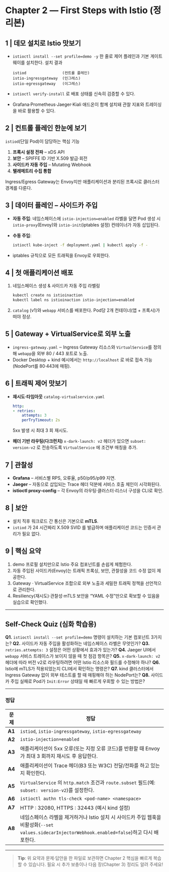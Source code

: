 # Chapter 2 ― First Steps with Istio (정리본)

## 1 | 데모 설치로 Istio 맛보기

* `istioctl install --set profile=demo -y` 한 줄로 제어 플레인과 기본 게이트웨이를 설치한다.
  설치 결과

  ```
  istiod                (컨트롤 플레인)
  istio-ingressgateway  (인그레스)
  istio-egressgateway   (이그레스)
  ```
* `istioctl verify-install` 로 배포 상태를 신속히 검증할 수 있다.
* Grafana‧Prometheus‧Jaeger‧Kiali 애드온이 함께 설치돼 관찰 지표와 트레이싱을 바로 활용할 수 있다.

## 2 | 컨트롤 플레인 한눈에 보기

`istiod`(단일 Pod)이 담당하는 핵심 기능

1. **프록시 설정 전파** – xDS API
2. **보안** – SPIFFE ID 기반 X.509 발급·회전
3. **사이드카 자동 주입** – Mutating Webhook
4. **텔레메트리 수집 통합**

Ingress/Egress Gateway는 Envoy지만 애플리케이션과 분리된 프록시로 클러스터 경계를 다룬다.

## 3 | 데이터 플레인 – 사이드카 주입

* **자동 주입**: 네임스페이스에 `istio-injection=enabled` 라벨을 달면 Pod 생성 시 `istio-proxy`(Envoy)와 `istio-init`(iptables 설정) 컨테이너가 자동 삽입된다.
* **수동 주입**:

  ```bash
  istioctl kube-inject -f deployment.yaml | kubectl apply -f -
  ```
* iptables 규칙으로 모든 트래픽을 Envoy로 우회한다.

## 4 | 첫 애플리케이션 배포

1. 네임스페이스 생성 & 사이드카 자동 주입 라벨링

   ```bash
   kubectl create ns istioinaction
   kubectl label ns istioinaction istio-injection=enabled
   ```
2. `catalog` (v1)와 `webapp` 서비스를 배포한다. Pod당 2개 컨테이너(앱 + 프록시)가 떠야 정상.

## 5 | Gateway + VirtualService로 외부 노출

* `ingress-gateway.yaml` ‒ Ingress Gateway 리소스와 `VirtualService`를 정의해 `webapp`을 외부 80 / 443 포트로 노출.
* Docker Desktop + kind 예시에서는 `http://localhost` 로 바로 접속 가능(NodePort를 80·443에 매핑).

## 6 | 트래픽 제어 맛보기

* **재시도·타임아웃**
  `catalog-virtualservice.yaml`

  ```yaml
  http:
  - retries:
      attempts: 3
      perTryTimeout: 2s
  ```

  5xx 발생 시 최대 3 회 재시도.
* **헤더 기반 라우팅(다크런치)**
  `x-dark-launch: v2` 헤더가 있으면 `subset: version-v2` 로 전송하도록 `VirtualService` 에 조건부 매칭을 추가.

## 7 | 관찰성

* **Grafana** – 서비스별 RPS, 오류율, p50/p95/p99 지연.
* **Jaeger** – 자동으로 삽입되는 Trace 헤더 덕분에 서비스 호출 체인이 시각화된다.
* **istioctl proxy-config** – 각 Envoy의 라우팅·클러스터·리스너 구성을 CLI로 확인.

## 8 | 보안

* 설치 직후 워크로드 간 통신은 기본으로 **mTLS**.
* `istiod` 가 24 시간짜리 X.509 SVID 를 발급하며 애플리케이션 코드는 인증서 관리가 필요 없다.

## 9 | 핵심 요약

1. demo 프로필 설치만으로 Istio 주요 컴포넌트를 손쉽게 체험한다.
2. 자동 주입된 사이드카(Envoy)는 트래픽 프록싱, 보안, 관찰성을 코드 수정 없이 제공한다.
3. Gateway · VirtualService 조합으로 외부 노출과 세밀한 트래픽 정책을 선언적으로 관리한다.
4. Resiliency(재시도)·관찰성·mTLS 보안을 “YAML 수정”만으로 확보할 수 있음을 실습으로 확인했다.

---

## Self-Check Quiz (심화 학습용)

**Q1.** `istioctl install --set profile=demo` 명령이 설치하는 기본 컴포넌트 3가지는?
**Q2.** 사이드카 자동 주입을 활성화하는 네임스페이스 라벨은 무엇인가?
**Q3.** `retries.attempts: 3` 설정은 어떤 상황에서 효과가 있는가?
**Q4.** Jaeger UI에서 `webapp` 서비스 트레이스가 보이지 않을 때 첫 점검 항목은?
**Q5.** `x-dark-launch: v2` 헤더에 따라 버전 v2로 라우팅하려면 어떤 Istio 리소스와 필드를 수정해야 하나?
**Q6.** Istio에 mTLS가 적용되었는지 CLI에서 확인하는 명령은?
**Q7.** kind 클러스터에서 Ingress Gateway 없이 외부 테스트를 할 때 매핑해야 하는 NodePort는?
**Q8.** 사이드카 주입 실패로 Pod가 `Init:Error` 상태일 때 빠르게 우회할 수 있는 방법은?

---

### 정답

| 문제     | 정답                                                                                                           |
| ------ | ------------------------------------------------------------------------------------------------------------ |
| **A1** | `istiod`, `istio-ingressgateway`, `istio-egressgateway`                                                      |
| **A2** | `istio-injection=enabled`                                                                                    |
| **A3** | 애플리케이션이 5xx 오류(또는 지정 오류 코드)를 반환할 때 Envoy가 최대 3 회까지 재시도 후 응답한다.                                               |
| **A4** | 애플리케이션이 Trace 헤더(B3 또는 W3C) 전달/전파를 하고 있는지 확인한다.                                                              |
| **A5** | `VirtualService` 의 `http.match` 조건과 `route.subset` 필드(예: `subset: version-v2`)를 설정한다.                        |
| **A6** | `istioctl authn tls-check <pod-name> <namespace>`                                                            |
| **A7** | HTTP : 32080, HTTPS : 32443 (예시 kind 설정)                                                                     |
| **A8** | 네임스페이스 라벨을 제거하거나 Istio 설치 시 사이드카 주입 웹훅을 비활성화(`--set values.sidecarInjectorWebhook.enabled=false`)하고 다시 배포한다. |

---

> **Tip**: 위 요약과 문제·답안을 한 파일로 보관하면 Chapter 2 핵심을 빠르게 복습할 수 있습니다. 필요 시 추가 보충이나 다음 장(Chapter 3) 정리도 알려 주세요!
